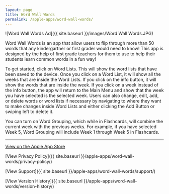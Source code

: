 ```yaml
---
layout: page
title: Word Wall Words
permalink: /apple-apps/word-wall-words/
---
```


![Word Wall Words Ad]({{ site.baseurl }}/images/Word Wall Words.JPG)

Word Wall Words is an app that allow users to flip through more than 50 words that any kindergartner or first grader would need to know! This app is designed by the help of first grade teachers for them to use to help their students learn common words in a fun way!

To get started, click on Word Lists. This will show the word lists that have been saved to the device. Once you click on a Word List, it will show all the weeks that are inside the Word Lists. If you click on the info button, it will show the words that are inside the week. If you click on a week instead of the info button, the app will return to the Main Menu and show that the week you have selected is the selected week. Users can also change, edit, add, or delete words or word lists if necessary by navigating to where they want to make changes inside Word Lists and either clicking the Add Button or swiping left to delete it.

You can turn on Word Grouping, which while in Flashcards, will combine the current week with the previous weeks. For example, if you have selected Week 5, Word Grouping will include Week 1 through Week 5 in Flashcards.

-----------------

[View on the Apple App Store](https://itunes.apple.com/us/app/word-wall-words/id1448109625?mt=8)

[View Privacy Policy]({{ site.baseurl }}/apple-apps/word-wall-words/privacy-policy/)

[View Support]({{ site.baseurl }}/apple-apps/word-wall-words/support/)

[View Version History]({{ site.baseurl }}/apple-apps/word-wall-words/version-history/)
